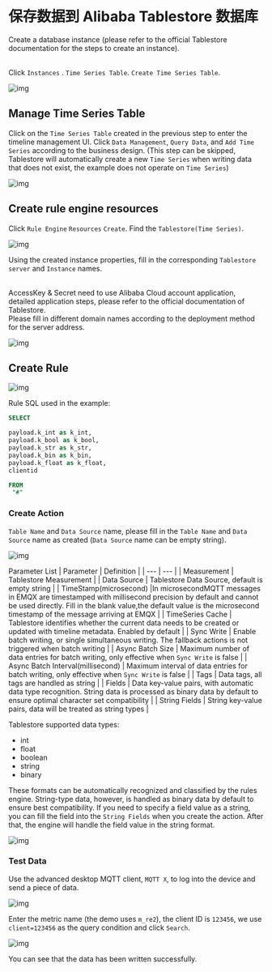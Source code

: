 # 保存数据到 Alibaba Tablestore 数据库

Create a database instance (please refer to the official Tablestore documentation for the steps to create an instance).

</br>Click `Instances` . `Time Series Table`. `Create Time Series Table`.

![img](./assets/rule-engine/tablestore/instance_manage.png)


## Manage Time Series Table

Click on the `Time Series Table` created in the previous step to enter the timeline management UI.
Click `Data Management`, `Query Data`, and `Add Time Series` according to the business design.
(This step can be skipped, Tablestore will automatically create a new `Time Series` when writing data that does not exist, the example does not operate on `Time Series`)

![img](./assets/rule-engine/tablestore/timeline_mamge.png)

## Create rule engine resources

Click `Rule Engine` `Resources` `Create`. Find the `Tablestore(Time Series)`.

![img](./assets/rule-engine/tablestore/create_resource.png)

Using the created instance properties, fill in the corresponding `Tablestore server` and `Instance` names.

</br>
AccessKey & Secret need to use Alibaba Cloud account application, detailed application steps, please refer to the official documentation of Tablestore.
</br>
Please fill in different domain names according to the deployment method for the server address.

![img](./assets/rule-engine/tablestore/tablestore_data.png)

## Create Rule

![img](./assets/rule-engine/tablestore/create_rule.png)

Rule SQL used in the example:

```SQL
SELECT

payload.k_int as k_int,
payload.k_bool as k_bool,
payload.k_str as k_str,
payload.k_bin as k_bin,
payload.k_float as k_float,
clientid

FROM
 "#"
```

### Create Action

`Table Name` and `Data Source` name, please fill in the `Table Name` and `Data Source` name as created (`Data Source` name can be empty string).

![img](./assets/rule-engine/tablestore/create_action.png)

Parameter List
| Parameter | Definition |
| --- | --- |
| Measurement | Tablestore Measurement |
| Data Source | Tablestore Data Source, default is empty string |
| TimeStamp(microsecond) |In microsecondMQTT messages in EMQX are timestamped with millisecond precision by default and cannot be used directly. Fill in the blank value,the default value is the microsecond timestamp of the message arriving at EMQX |
| TimeSeries Cache | Tablestore identifies whether the current data needs to be created or updated with timeline metadata. Enabled by default |
| Sync Write | Enable batch writing, or single simultaneous writing. The fallback actions is not triggered when batch writing |
| Async Batch Size | Maximum number of data entries for batch writing, only effective when `Sync Write` is false |
| Async Batch Interval(millisecond) | Maximum interval of data entries for batch writing, only effective when `Sync Write` is false |
| Tags | Data tags, all tags are handled as string |
| Fields | Data key-value pairs, with automatic data type recognition. String data is processed as binary data by default to ensure optimal character set compatibility |
| String Fields | String key-value pairs, data will be treated as string types |

Tablestore supported data types:

- int
- float
- boolean
- string
- binary

These formats can be automatically recognized and classified by the rules engine. String-type data, however, is handled as binary data by default to ensure best compatibility. If you need to specify a field value as a string, you can fill the field into the `String Fields` when you create the action. After that, the engine will handle the field value in the string format.

![img](./assets/rule-engine/tablestore/create_str_action.png)

### Test Data

Use the advanced desktop MQTT client, `MQTT X`, to log into the device and send a piece of data.

![img](./assets/rule-engine/tablestore/create_test_data.png)

Enter the metric name (the demo uses `m_re2`), the client ID is `123456`, we use `client=123456` as the query condition and click `Search`.

![img](./assets/rule-engine/tablestore/query_data.png)

You can see that the data has been written successfully.
